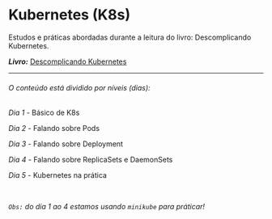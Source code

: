 # Kubernetes (K8s)

Estudos e práticas abordadas durante a leitura do livro: Descomplicando Kubernetes.

***Livro:*** [Descomplicando Kubernetes](https://livro.descomplicandokubernetes.com.br/pt/)

---

###### O conteúdo está dividido por níveis (dias):

*Dia 1* - Básico de K8s

*Dia 2* - Falando sobre Pods

*Dia 3* - Falando sobre Deployment

*Dia 4* - Falando sobre ReplicaSets e DaemonSets

*Dia 5* - Kubernetes na prática 

<br>

*`Obs:` do dia 1 ao 4 estamos usando `minikube` para práticar!*